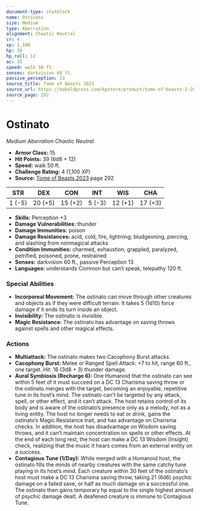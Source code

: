 ```yaml
---
document-type: statblock
name: Ostinato
size: Medium
type: Aberration
alignment: Chaotic Neutral
cr: 4
xp: 1,100
hp: 39
hp_roll: 12
ac: 15
speed: walk 50 ft.
senses: darkvision 60 ft. 
passive_perception: 13
source_title: Tome of Beasts 2023
source_url: https://koboldpress.com/kpstore/product/tome-of-beasts-1-2023-edition/
source_page: 292
---
```


# Ostinato

*Medium* *Aberration* *Chaotic Neutral*

- **Armor Class:** 15
- **Hit Points:** 39 (6d8 + 12)
- **Speed:** walk 50 ft.
- **Challenge Rating:** 4 (1,100 XP)
- **Source:** [Tome of Beasts 2023](https://koboldpress.com/kpstore/product/tome-of-beasts-1-2023-edition/) page 292

| STR | DEX | CON | INT | WIS | CHA |
| --- | --- | --- | --- | --- | --- |
| 1 (-5) | 20 (+5) | 15 (+2) | 5 (-3) | 12 (+1) | 17 (+3) |

- **Skills:** Perception +3
- **Damage Vulnerabilities:** thunder
- **Damage Immunities:** poison
- **Damage Resistances:** acid, cold, fire, lightning; bludgeoning, piercing, and slashing from nonmagical attacks
- **Condition Immunities:** charmed, exhaustion, grappled, paralyzed, petrified, poisoned, prone, restrained
- **Senses:** darkvision 60 ft., passive Perception 13
- **Languages:** understands Common but can’t speak, telepathy 120 ft.

### Special Abilities

- **Incorporeal Movement:** The ostinato can move through other creatures and objects as if they were difficult terrain. It takes 5 (1d10) force damage if it ends its turn inside an object.
- **Invisibility:** The ostinato is invisible.
- **Magic Resistance:** The ostinato has advantage on saving throws against spells and other magical effects.

### Actions

- **Multiattack:** The ostinato makes two Cacophony Burst attacks.
- **Cacophony Burst:** Melee or Ranged Spell Attack: +7 to hit, range 60 ft., one target. Hit: 16 (3d8 + 3) thunder damage.
- **Aural Symbiosis (Recharge 6):** One Humanoid that the ostinato can see within 5 feet of it must succeed on a DC 13 Charisma saving throw or the ostinato merges with the target, becoming an enjoyable, repetitive tune in its host’s mind. The ostinato can’t be targeted by any attack, spell, or other effect, and it can’t attack. The host retains control of its body and is aware of the ostinato’s presence only as a melody, not as a living entity. The host no longer needs to eat or drink, gains the ostinato’s Magic Resistance trait, and has advantage on Charisma checks. In addition, the host has disadvantage on Wisdom saving throws, and it can’t maintain concentration on spells or other effects. At the end of each long rest, the host can make a DC 13 Wisdom (Insight) check, realizing that the music it hears comes from an external entity on a success.
- **Contagious Tune (1/Day):** While merged with a Humanoid host, the ostinato fills the minds of nearby creatures with the same catchy tune playing in its host’s mind. Each creature within 30 feet of the ostinato’s host must make a DC 13 Charisma saving throw, taking 21 (6d6) psychic damage on a failed save, or half as much damage on a successful one. The ostinato then gains temporary hp equal to the single highest amount of psychic damage dealt. A deafened creature is immune to Contagious Tune.
